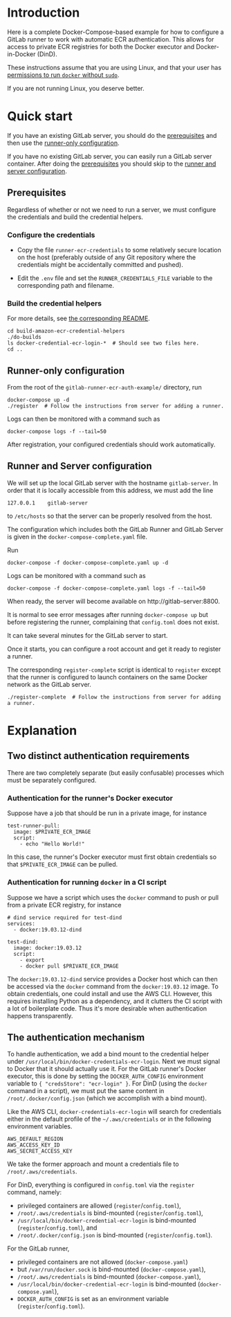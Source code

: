 # Introduction

Here is a complete Docker-Compose-based example for how to configure
a GitLab runner to work with automatic ECR authentication. This allows
for access to private ECR registries for
both the Docker executor and Docker-in-Docker (DinD).

These instructions assume that you are using Linux, and that your user has
[permissions to run `docker` without `sudo`](https://docs.docker.com/engine/install/linux-postinstall/#manage-docker-as-a-non-root-user).

If you are not running Linux, you deserve better.

# Quick start

If you have an existing GitLab server, you should do the [prerequisites](#prerequisites)
and then use the [runner-only configuration](#runner-only-configuration).

If you have no existing GitLab server, you can easily run a GitLab
server container. After doing the [prerequisites](#prerequisites)
you should skip to the [runner and server configuration](#runner-and-server-configuration).

## Prerequisites

Regardless of whether or not we need to run a server, we must configure the credentials and build the credential helpers.

### Configure the credentials

* Copy the file `runner-ecr-credentials` to some relatively secure location
on the host (preferably outside of any Git repository where the credentials might
be accidentally committed and pushed). 

* Edit the `.env` file and set the `RUNNER_CREDENTIALS_FILE` variable to the
corresponding path and filename.

### Build the credential helpers

For more details, see [the corresponding README](build-amazon-ecr-credential-helpers/README.md).

```
cd build-amazon-ecr-credential-helpers
./do-builds
ls docker-credential-ecr-login-*  # Should see two files here.
cd ..
```

## Runner-only configuration

From the root of the `gitlab-runner-ecr-auth-example/` directory, run

```
docker-compose up -d
./register  # Follow the instructions from server for adding a runner.
```

Logs can then be monitored with a command such as
```
docker-compose logs -f --tail=50
```
After registration, your configured credentials should work automatically.

## Runner and Server configuration

We will set up the local GitLab server with the hostname `gitlab-server`.
In order that it is locally accessible from this address, we must add the
line
```
127.0.0.1    gitlab-server
```
to `/etc/hosts` so that the server can be properly resolved from the host.

The configuration which includes both the GitLab Runner and GitLab Server
is given in the `docker-compose-complete.yaml` file.

Run
```
docker-compose -f docker-compose-complete.yaml up -d
```
Logs can be monitored with a command such as
```
docker-compose -f docker-compose-complete.yaml logs -f --tail=50
```
When ready, the server will become available on http://gitlab-server:8800.


It is normal to see error messages after running `docker-compose up` but before
registering the runner, complaining that `config.toml` does not exist.

It can take several minutes for the GitLab server to start.

Once it starts, you can configure a root account and get it ready to register
a runner.

The corresponding `register-complete` script is identical to `register`
except that the runner is configured to launch containers
on the same Docker network as the GitLab server.

```
./register-complete  # Follow the instructions from server for adding a runner.
```


# Explanation

## Two distinct authentication requirements

There are two completely separate (but easily confusable) processes which must be separately configured.

### Authentication for the runner's Docker executor

Suppose have a job that should be run in a private image, for instance
```
test-runner-pull:
  image: $PRIVATE_ECR_IMAGE
  script:
    - echo "Hello World!"
```
In this case, the runner's Docker executor must first obtain credentials
so that `$PRIVATE_ECR_IMAGE` can be pulled.

### Authentication for running `docker` in a CI script

Suppose we have a script which uses the `docker` command to push or
pull from a private ECR registry, for instance

```
# dind service required for test-dind
services:
  - docker:19.03.12-dind

test-dind:
  image: docker:19.03.12
  script:
    - export
    - docker pull $PRIVATE_ECR_IMAGE
```

The `docker:19.03.12-dind` service provides a Docker host which can then be
accessed via the `docker` command from the `docker:19.03.12` image. To obtain
credentials, one could install and use the AWS CLI. However, this requires
installing Python as a dependency, and it clutters the CI script with a lot
of boilerplate code. Thus it's more desirable when authentication happens
transparently.

## The authentication mechanism

To handle authentication, we add a bind mount to the credential helper
under `/usr/local/bin/docker-credentials-ecr-login`.
Next we must signal to Docker that it should actually use it.
For the GitLab runner's Docker executor, this is done
by setting the `DOCKER_AUTH_CONFIG` environment variable to 
`{ "credsStore": "ecr-login" }`. For DinD (using the
`docker` command in a script), we must put the same content in
`/root/.docker/config.json` (which we accomplish with a bind mount).

Like the AWS CLI, `docker-credentials-ecr-login` will search for
credentials either in the default profile of the
`~/.aws/credentials` or in the following environment variables.
```
AWS_DEFAULT_REGION
AWS_ACCESS_KEY_ID
AWS_SECRET_ACCESS_KEY
```
We take the former approach and mount a credentials file to
`/root/.aws/credentials`.

For DinD, everything is configured in `config.toml` via the `register`
command, namely:
* privileged containers are allowed (`register`/`config.toml`),
* `/root/.aws/credentials` is bind-mounted (`register`/`config.toml`),
* `/usr/local/bin/docker-credential-ecr-login` is bind-mounted (`register`/`config.toml`), and
* `/root/.docker/config.json` is bind-mounted (`register`/`config.toml`).

For the GitLab runner,
* privileged containers are not allowed (`docker-compose.yaml`)
* but `/var/run/docker.sock` is bind-mounted (`docker-compose.yaml`),
* `/root/.aws/credentials` is bind-mounted (`docker-compose.yaml`),
* `/usr/local/bin/docker-credential-ecr-login` is bind-mounted (`docker-compose.yaml`),
* `DOCKER_AUTH_CONFIG` is set as an environment variable (`register`/`config.toml`).
